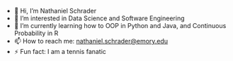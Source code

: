 - 👋 Hi, I’m Nathaniel Schrader
- 👀 I’m interested in Data Science and Software Engineering
- 🌱 I’m currently learning how to OOP in Python and Java, and Continuous Probability in R
- 📫 How to reach me: nathaniel.schrader@emory.edu
- ⚡ Fun fact: I am a tennis fanatic

<!---
Nathaniel567/Nathaniel567 is a ✨ special ✨ repository because its `README.md` (this file) appears on your GitHub profile.
You can click the Preview link to take a look at your changes.
--->
